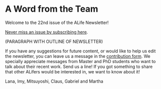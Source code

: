 # A Word from the Team

Welcome to the 22nd issue of the ALife Newsletter! 

[Never miss an issue by subscribing here](https://forms.gle/QpQ68xhvSMt4wiv89).

(PARAGRAPH WITH OUTLINE OF NEWSLETTER)

If you have any suggestions for future content, or would like to help us edit the newsletter, you can leave us a message in the 
[contribution form](https://forms.gle/jv7FdtdbWVTaTFGd9). We specially appreciate messages from Master and PhD students who want to 
talk about their recent work. Send us a line! If you got something to share that other ALifers would be interested in, we want to 
know about it!

Lana, Imy, Mitsuyoshi, Claus, Gabriel and Martha
